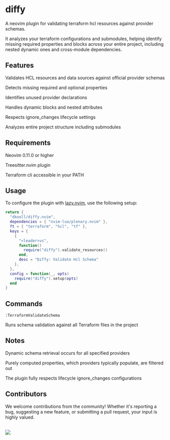 # diffy

A neovim plugin for validating terraform hcl resources against provider schemas.

It analyzes your terraform configurations and submodules, helping identify missing required properties and blocks across your entire project, including nested dynamic ones and cross-module dependencies.

## Features

Validates HCL resources and data sources against official provider schemas

Detects missing required and optional properties

Identifies unused provider declarations

Handles dynamic blocks and nested attributes

Respects ignore_changes lifecycle settings

Analyzes entire project structure including submodules

## Requirements

Neovim 0.11.0 or higher

Treesitter.nvim plugin

Terraform cli accessible in your PATH

## Usage

To configure the plugin with [lazy.nvim](https://github.com/folke/lazy.nvim), use the following setup:

```lua
return {
  "dkooll/diffy.nvim",
  dependencies = { "nvim-lua/plenary.nvim" },
  ft = { "terraform", "hcl", "tf" },
  keys = {
    {
      "<leader>vs",
      function()
        require("diffy").validate_resources()
      end,
      desc = "Diffy: Validate Hcl Schema"
    },
  },
  config = function(_, opts)
    require("diffy").setup(opts)
  end
}
```

## Commands

`:TerraformValidateSchema`

Runs schema validation against all Terraform files in the project

## Notes

Dynamic schema retrieval occurs for all specified providers

Purely computed properties, which providers typically populate, are filtered out

The plugin fully respects lifecycle ignore_changes configurations

## Contributors

We welcome contributions from the community! Whether it's reporting a bug, suggesting a new feature, or submitting a pull request, your input is highly valued. <br><br>

<a href="https://github.com/dkooll/diffy.nvim/graphs/contributors">
  <img src="https://contrib.rocks/image?repo=dkooll/diffy.nvim" />
</a>
